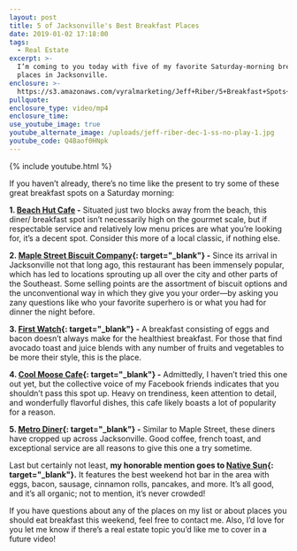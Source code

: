```yaml
---
layout: post
title: 5 of Jacksonville's Best Breakfast Places
date: 2019-01-02 17:18:00
tags:
  - Real Estate
excerpt: >-
  I’m coming to you today with five of my favorite Saturday-morning breakfast
  places in Jacksonville.
enclosure: >-
  https://s3.amazonaws.com/vyralmarketing/Jeff+Riber/5+Breakfast+Spots+-+5+of+Jacksonville's+Best+Breakfast+Places.mp4
pullquote:
enclosure_type: video/mp4
enclosure_time:
use_youtube_image: true
youtube_alternate_image: /uploads/jeff-riber-dec-1-ss-no-play-1.jpg
youtube_code: Q4Baof0HNpk
---
```


{% include youtube.html %}

If you haven’t already, there’s no time like the present to try some of these great breakfast spots on a Saturday morning:&nbsp;

**1. [Beach Hut Cafe](__notset__) -** Situated just two blocks away from the beach, this diner/ breakfast spot isn’t necessarily high on the gourmet scale, but if respectable service and relatively low menu prices are what you’re looking for, it’s a decent spot. Consider this more of a local classic, if nothing else.

**2. [Maple Street Biscuit Company](https://maplestreetbiscuits.com/){: target="_blank"} -** Since its arrival in Jacksonville not that long ago, this restaurant has been immensely popular, which has led to locations sprouting up all over the city and other parts of the Southeast. Some selling points are the assortment of biscuit options and the unconventional way in which they give you your order—by asking you zany questions like who your favorite superhero is or what you had for dinner the night before.&nbsp;

**3. [First Watch](https://www.firstwatch.com/){: target="_blank"} -** A breakfast consisting of eggs and bacon doesn’t always make for the healthiest breakfast. For those that find avocado toast and juice blends with any number of fruits and vegetables to be more their style, this is the place.&nbsp;

**4. [Cool Moose Cafe](http://www.coolmoosecafe.net/){: target="_blank"} -** Admittedly, I haven’t tried this one out yet, but the collective voice of my Facebook friends indicates that you shouldn’t pass this spot up. Heavy on trendiness, keen attention to detail, and wonderfully flavorful dishes, this cafe likely boasts a lot of popularity for a reason. &nbsp;

**5. [Metro Diner](https://metrodiner.com/){: target="_blank"} -** Similar to Maple Street, these diners have cropped up across Jacksonville. Good coffee, french toast, and exceptional service are all reasons to give this one a try sometime.&nbsp;

Last but certainly not least, **my honorable mention goes to [Native Sun](https://www.nativesunjax.com/){: target="_blank"}.** It features the best weekend hot bar in the area with eggs, bacon, sausage, cinnamon rolls, pancakes, and more. It’s all good, and it’s all organic; not to mention, it’s never crowded!&nbsp;

If you have questions about any of the places on my list or about places you should eat breakfast this weekend, feel free to contact me. Also, I’d love for you let me know if there’s a real estate topic you’d like me to cover in a future video!